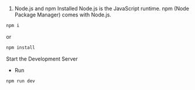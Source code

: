  1. Node.js and npm Installed
Node.js is the JavaScript runtime.
npm (Node Package Manager) comes with Node.js.



```bash
npm i
```
or 
```bash
npm install
```
Start the Development Server
- Run 
```bush
npm run dev
```

